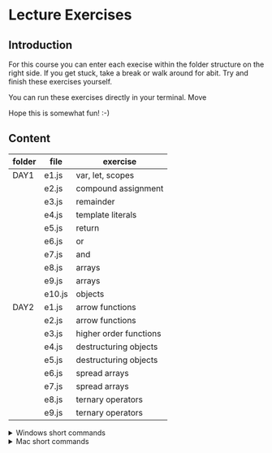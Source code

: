 # Lecture Exercises

## Introduction

For this course you can enter each execise within the folder structure on the right side. If you get stuck, take a break or walk around for abit. Try and finish these exercises yourself.

You can run these exercises directly in your terminal. Move

Hope this is somewhat fun! :-)

## Content

| folder | file   | exercise               |
| ------ | ------ | ---------------------- |
| DAY1   | e1.js  | var, let, scopes       |
|        | e2.js  | compound assignment    |
|        | e3.js  | remainder              |
|        | e4.js  | template literals      |
|        | e5.js  | return                 |
|        | e6.js  | or                     |
|        | e7.js  | and                    |
|        | e8.js  | arrays                 |
|        | e9.js  | arrays                 |
|        | e10.js | objects                |
| DAY2   | e1.js  | arrow functions        |
|        | e2.js  | arrow functions        |
|        | e3.js  | higher order functions |
|        | e4.js  | destructuring objects  |
|        | e5.js  | destructuring objects  |
|        | e6.js  | spread arrays          |
|        | e7.js  | spread arrays          |
|        | e8.js  | ternary operators      |
|        | e9.js  | ternary operators      |

<details>
  <summary>Windows short commands</summary>

# Commands

write `code .` in the correct folder to open vscode inside folder, if you have set vscode to your [PATH](https://www.freecodecamp.org/news/how-to-open-visual-studio-code-from-your-terminal/).

| command                     | action                     |
| --------------------------- | -------------------------- |
| ctrl + C                    | Copy                       |
| ctrl + V                    | Paste                      |
| ctrl + X                    | Cut                        |
| ctrl + Z                    | Undo                       |
| ctrl + shift + Z / ctrl + Y | Redo                       |
| ctrl + shift + V            | paste text without styling |
| shift + arrow keys          | select text                |
| ctrl + F                    | Search on page             |

ctrl + D

## Windows

| command                                              | action                                          |
| ---------------------------------------------------- | ----------------------------------------------- |
| dir/ls                                               | List files and folders                          |
| cls                                                  | Clear the terminal screen                       |
| cd                                                   | Full path of current folder/directory           |
| cd..                                                 | Go back in directory                            |
| cd <path to directory>                               | Move in folder structure                        |
| mkdir <newFolderName>                                | Create new directory in current directory       |
| mkdir newFolder                                      | Create new directory in current directory       |
| echo '' > <fileName> / echo 'some-text' > <fileName> | Create new file                                 |
| type <fileName>                                      | Concatenate and print a file                    |
| ren <oldFolderName> <newFolderName>                  | Rename a directory                              |
| robocopy <myFolder> <path to destination directory>  | Copy a directory                                |
| copy myFile <path to destination directory>          | Copy a file                                     |
| move <myFolder> <path to destination directory>      | Move a directory                                |
| del myFile                                           | Remove a file\*                                 |
| rmdir <folderName>                                   | Remove a directory.\*                           |
| rm -r                                                | Remove a folder with it's content (recursive)\* |
| rm \*.pdf                                            | Remove everything with pdf file ending \*       |

\*Be careful when deleting! You won't be able to get anything back!

Let the terminal suggest to shorten your writing time. Write a command and tab through all the folder and file options. Or write the first 2 letters and tab to finish the foldername or filename. You can chain multiple folder structure and let the terminal suggest all of them. Use ctrl + space if you want a full folder view.

### vscode commands Windows

| command          | action                                 |
| ---------------- | -------------------------------------- |
| shift + alt + A  | Toggle block comment                   |
| ctrl + /         | Toggle line comment                    |
| shift + tab      | Remove tabs on multiple lines          |
| ctrl + backspace | Removes words                          |
| ctrl + F         | Search on file                         |
| ctrl + shift + F | Search the whole folder structure      |
| command + D      | Select more and more of the same words |

| command                                                           | action                                      |
| ----------------------------------------------------------------- | ------------------------------------------- |
| ctrl + enter                                                      | Insert line below                           |
| shift + ctrl + enter                                              | Insert line above                           |
| alt + UP / alt + DOWN                                             | Move line position                          |
| ctrl + LEFT / ctrl + RIGHT                                        | Move between words                          |
| shift + alt + UP / shift + alt + UP                               | Copy line above or below                    |
| shift + ctrl + alt + UP / shift + ctrl + alt + DOWN / alt + click | Add multiple cursor markers along Y axis    |
| shift + ctrl + L                                                  | Select all occurrences of current selection |

| command          | action                 |
| ---------------- | ---------------------- |
| ctrl + B         | Toggle sidebar         |
| shift + ctrl + E | File structure sidebar |
| shift + ctrl + X | Extension sidebar      |

[More](https://www.shortcutfoo.com/app/dojos/vscode-win/cheatsheet)

### brower and vscode commands Windows

| command          | action                         |
| ---------------- | ------------------------------ |
| ctrl + R         | Reload page                    |
| ctrl + shift + R | Hard reload                    |
| ctrl + T         | Get a new tab/window           |
| ctrl + shitf T   | Get the closed tab/window back |
| alt + tab        | Switch between programs        |

### To exit terminal use

| command  |
| -------- |
| ctrl + c |

### To exit vim use

| command | action                            |
| ------- | --------------------------------- |
| :q      | to quit.                          |
| :q!     | to quit without saving data/file. |
| :x      | save and quit.                    |
| :qa     | to quit all open files.           |

</details>

<details>
  <summary>Mac short commands</summary>

# Commands

write `code .` in the correct folder to open vscode inside folder, if you have set vscode to your [PATH](https://www.freecodecamp.org/news/how-to-open-visual-studio-code-from-your-terminal/).

| command                   | action                     |
| ------------------------- | -------------------------- |
| cmd + C                   | Copy                       |
| cmd + V                   | Paste                      |
| cmd + X                   | Cut                        |
| cmd + Z                   | Undo                       |
| cmd + shift + Z / cmd + Y | Redo                       |
| cmd + shift + V           | paste text without styling |
| shift + arrow keys        | select text                |
| cmd + F                   | Search on page             |

## Mac

| command                                          | action                                          |
| ------------------------------------------------ | ----------------------------------------------- |
| ls                                               | List files and folders                          |
| clear                                            | Clear the terminal screen                       |
| pwd                                              | Full path of current folder/directory           |
| cd..                                             | Go back in directory                            |
| cd <path to directory>                           | Move in folder structure                        |
| mkdir <newFolderName>                            | Create new directory in current directory       |
| mkdir newFolder                                  | Create new directory in current directory       |
| touch <fileName>                                 | Create new file                                 |
| cat <fileName>                                   | Concatenate and print a file                    |
| mv <oldFolderName> <newFolderName>               | Rename a directory                              |
| cp -r <myFolder> <path to destination directory> | Copy a directory                                |
| cp myFile <path to destination directory>        | Copy a file                                     |
| mv <myFolder> <path to destination directory>    | Move a directory                                |
| rm myFile                                        | Remove a file\*                                 |
| rmdir <folderName>                               | Remove a directory.\*                           |
| rm -r                                            | Remove a folder with it's content (recursive)\* |
| rm \*.pdf                                        | Remove everything with pdf file ending \*       |

\*Be careful when deleting! You won't be able to get anything back!

Let the terminal suggest to shorten your writing time. Write a command and tab through all the folder and file options. Or write the first 2 letters and tab to finish the foldername or filename. You can chain multiple folder structure and let the terminal suggest all of them. Use cmd + space if you want a full folder view.

### vscode commands Mac

| command             | action                                 |
| ------------------- | -------------------------------------- |
| Shift + Option + A  | Toggle block comment                   |
| Command + /         | Toggle line comment                    |
| shift + tab /       | Remove tabs on multiple lines          |
| option + backspace  | Removes words                          |
| command + backspace | Remove line                            |
| command + F         | Search on file                         |
| command + shift + F | Search the whole folder structure      |
| command + D         | Select more and more of the same words |

| command                                                         | action                                      |
| --------------------------------------------------------------- | ------------------------------------------- |
| command + enter                                                 | Insert line below                           |
| shift + command + enter                                         | Insert line above                           |
| option + UP / option + DOWN                                     | Move line position                          |
| ctrl + LEFT / ctrl + RIGHT                                      | Move between words                          |
| shift + option + UP / shift + option + UP                       | Copy line above or below                    |
| option + commmand + UP / option + commmand + DOWN / alt + click | Add multiple cursor markers along Y axis    |
| shift + command + L                                             | Select all occurrences of current selection |

| command            | action                 |
| ------------------ | ---------------------- |
| command + B        | Toggle sidebar         |
| command + ctrl + E | File structure sidebar |
| command + ctrl + X | Extension sidebar      |

[More](https://www.shortcutfoo.com/app/dojos/vscode-win/cheatsheet)

### brower and vscode commands Mac

| command             | action                         |
| ------------------- | ------------------------------ |
| command + R         | Reload page                    |
| command + shift + R | Hard reload                    |
| command + T         | Get a new tab/window           |
| command + shitf + T | Get the closed tab/window back |
| command + tab       | Switch between programs        |

### To exit terminal use

| command |
| ------- |
| cmd + c |

### To exit vim use

| command | action                            |
| ------- | --------------------------------- |
| :q      | to quit.                          |
| :q!     | to quit without saving data/file. |
| :x      | save and quit.                    |
| :qa     | to quit all open files.           |

</details>
